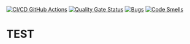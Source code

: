 [![CI/CD GitHub Actions](https://github.com/wellberteggbert/TEST/actions/workflows/python-app.yml/badge.svg)](https://github.com/wellberteggbert/TEST/actions/workflows/python-app.yml)
[![Quality Gate Status](https://sonarcloud.io/api/project_badges/measure?project=wellberteggbert_TEST&metric=alert_status)](https://sonarcloud.io/summary/new_code?id=wellberteggbert_TEST)
[![Bugs](https://sonarcloud.io/api/project_badges/measure?project=wellberteggbert_TEST&metric=bugs)](https://sonarcloud.io/summary/new_code?id=wellberteggbert_TEST)
[![Code Smells](https://sonarcloud.io/api/project_badges/measure?project=wellberteggbert_TEST&metric=code_smells)](https://sonarcloud.io/summary/new_code?id=wellberteggbert_TEST)
# TEST
